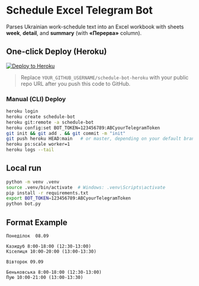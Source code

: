# Schedule Excel Telegram Bot

Parses Ukrainian work-schedule text into an Excel workbook with sheets **week**, **detail**, and **summary** (with **«Перерва»** column).

## One-click Deploy (Heroku)

[![Deploy to Heroku](https://www.herokucdn.com/deploy/button.svg)](https://heroku.com/deploy?template=https://github.com/YOUR_GITHUB_USERNAME/schedule-bot-heroku)

> Replace `YOUR_GITHUB_USERNAME/schedule-bot-heroku` with your public repo URL after you push this code to GitHub.

### Manual (CLI) Deploy

```bash
heroku login
heroku create schedule-bot
heroku git:remote -a schedule-bot
heroku config:set BOT_TOKEN=123456789:ABCyourTelegramToken
git init && git add . && git commit -m "init"
git push heroku HEAD:main   # or master, depending on your default branch
heroku ps:scale worker=1
heroku logs --tail
```

## Local run

```bash
python -m venv .venv
source .venv/bin/activate  # Windows: .venv\Scripts\activate
pip install -r requirements.txt
export BOT_TOKEN=123456789:ABCyourTelegramToken
python bot.py
```

## Format Example

```
Понеділок  08.09

Казидуб 8:00-18:00 (12:30-13:00)
Кіселиця 10:00-20:00 (13:00-13:30)

Вівторок 09.09

Беньковська 8:00-18:00 (12:30-13:00)
Пую 10:00-21:00 (13:00-13:30)
```

